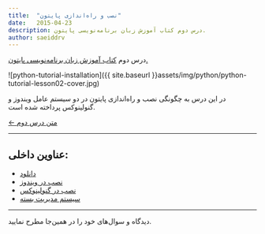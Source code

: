 ```yaml
---
title:  "نصب و راه‌اندازی پایتون"
date:   2015-04-23
description: درس دوم کتاب آموزش زبان برنامه‌نویسی پایتون.
author: saeiddrv
---
```


درس دوم [کتاب آموزش زبان برنامه‌نویسی پایتون.](http://coderz.ir/python)

![python-tutorial-installation]({{ site.baseurl }}assets/img/python/python-tutorial-lesson02-cover.jpg)

در این درس به چگونگی نصب و راه‌اندازی پایتون در دو سیستم عامل ویندوز و گنولینوکس پرداخته شده است.


[← متن درس دوم](http://python.coderz.ir/lessons/l02.html)

---
عناوین داخلی:
---
* [دانلود](http://python.coderz.ir/lessons/l02.html#id2)
* [نصب در ویندوز](http://python.coderz.ir/lessons/l02.html#id6)
* [نصب در گنولینوکس](http://python.coderz.ir/lessons/l02.html#id7)
* [سیستم مدیریت بسته](http://python.coderz.ir/lessons/l02.html#id8)

---

دیدگاه و سوال‌های خود را در همین‌جا مطرح نمایید.
